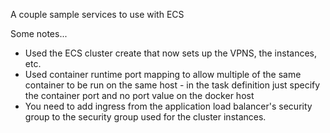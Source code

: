 A couple sample services to use with ECS

Some notes...

* Used the ECS cluster create that now sets up the VPNS, the instances, etc.
* Used container runtime port mapping to allow multiple of the same container to be run on the same host - in the task definition just specify the container port and no port value on the docker host
* You need to add ingress from the application load balancer's security group to the security group used for the cluster instances.

